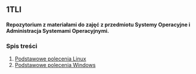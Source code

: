 ## 1TLI
#### Repozytorium z materiałami do zajęć z przedmiotu Systemy Operacyjne i Administracja Systemami Operacyjnymi.
### Spis treści
1. [Podstawowe polecenia Linux](Linux/Podstawowe-polecenia-linux.md)
2. [Podstawowe polecenia Windows](Windows/Podstawowe-polecenia-windows.md)